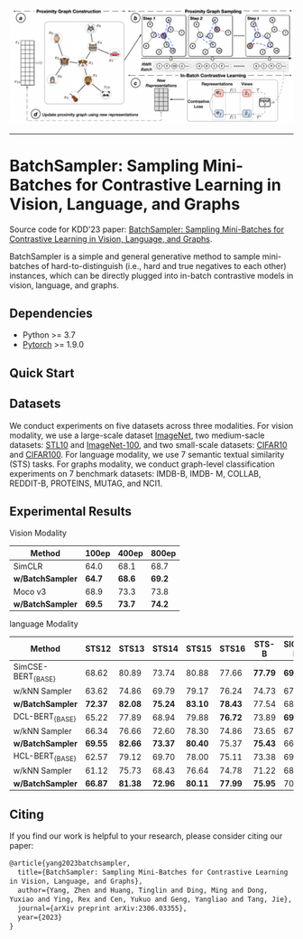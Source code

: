 <p>
  <img src="img/fig.png" width="1000">
  <br />
</p>

<hr>

<h1> BatchSampler: Sampling Mini-Batches for Contrastive Learning in Vision, Language, and Graphs </h1>



Source code for KDD'23 paper:  [BatchSampler: Sampling Mini-Batches for Contrastive Learning in Vision, Language, and Graphs](https://arxiv.org/abs/2306.03355).


BatchSampler is a simple and general generative method to sample mini-batches of hard-to-distinguish (i.e., hard and true negatives to each other) instances, which can be directly plugged into in-batch contrastive models in vision, language, and graphs. 

<h2>Dependencies </h2>

* Python >= 3.7
* [Pytorch](https://pytorch.org/) >= 1.9.0 

<h2>Quick Start </h2>


<h2> Datasets </h2>

We conduct experiments on five datasets across three modalities. For vision modality, we use a large-scale dataset [ImageNet](https://www.image-net.org/), two medium-sacle datasets: [STL10](https://cs.stanford.edu/~acoates/stl10/) and [ImageNet-100](https://www.kaggle.com/datasets/ambityga/imagenet100), and two small-scale datasets: [CIFAR10](https://www.cs.toronto.edu/~kriz/cifar.html) and [CIFAR100](https://www.cs.toronto.edu/~kriz/cifar.html). For language modality, we use 7 semantic textual similarity (STS) tasks. For graphs modality, we conduct graph-level classification experiments on 7 benchmark datasets: IMDB-B, IMDB- M, COLLAB, REDDIT-B, PROTEINS, MUTAG, and NCI1.

<h2> Experimental Results </h2>
Vision Modality

|        Method      | 100ep        | 400ep        | 800ep        |
| ------------------ | ------------ | ------------ | ------------ | 
| SimCLR             | 64.0         | 68.1         | 68.7         | 
| **w/BatchSampler** | **64.7**     | **68.6**     | **69.2**     | 
| Moco v3            | 68.9         | 73.3         | 73.8         | 
| **w/BatchSampler** | **69.5**     | **73.7**     | **74.2**     | 

language Modality

|          Method    | STS12        | STS13        | STS14        | STS15          | STS16          | STS-B          |   SICK-R       |   Avg.           |
| ------------------ | ------------ | ------------ | ------------ | -------------- | -------------- | -------------- | -------------- | -------------- | 
| SimCSE-BERT<sub>{BASE} |   68.62   | 80.89     | 73.74     | 80.88     | 77.66     | **77.79**      | **69.64** | 75.60 | 
| w/kNN Sampler      | 63.62     | 74.86    | 69.79    | 79.17 | 76.24           | 74.73            | 67.74 | 72.31  |
| **w/BatchSampler** | **72.37**     | **82.08**    |  **75.24**    | **83.10**     | **78.43**     |   77.54  | 68.05  | **76.69** |
| DCL-BERT<sub>{BASE} |   65.22   | 77.89    | 68.94   | 79.88     | **76.72**    |73.89      | **69.54** | 73.15 | 
| w/kNN Sampler      | 66.34    | 76.66    | 72.60    | 78.30 | 74.86         | 73.65            | 67.92 | 72.90  |
| **w/BatchSampler** | **69.55**     | **82.66**    |  **73.37**    | **80.40**     | 75.37    |   **75.43**  | 66.76  | **74.79** |
| HCL-BERT<sub>{BASE} |   62.57   | 79.12     | 69.70     | 78.00     | 75.11    | 73.38     | 69.74 | 72.52| 
| w/kNN Sampler      | 61.12    | 75.73    | 68.43    | 76.64 | 74.78          | 71.22            | 68.04 | 70.85  |
| **w/BatchSampler** | **66.87**     | **81.38**    |  **72.96**    | **80.11**     | **77.99**     |   **75.95**  | 70.89 | **75.16** |

<h2> Citing </h2>
If you find our work is helpful to your research, please consider citing our paper:

```
@article{yang2023batchsampler,
  title={BatchSampler: Sampling Mini-Batches for Contrastive Learning in Vision, Language, and Graphs},
  author={Yang, Zhen and Huang, Tinglin and Ding, Ming and Dong, Yuxiao and Ying, Rex and Cen, Yukuo and Geng, Yangliao and Tang, Jie},
  journal={arXiv preprint arXiv:2306.03355},
  year={2023}
}
```
